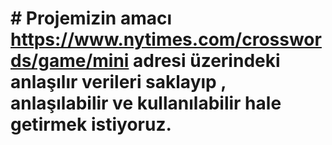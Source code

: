 # # Projemizin amacı https://www.nytimes.com/crosswords/game/mini adresi üzerindeki anlaşılır verileri saklayıp , anlaşılabilir ve kullanılabilir hale getirmek istiyoruz.

